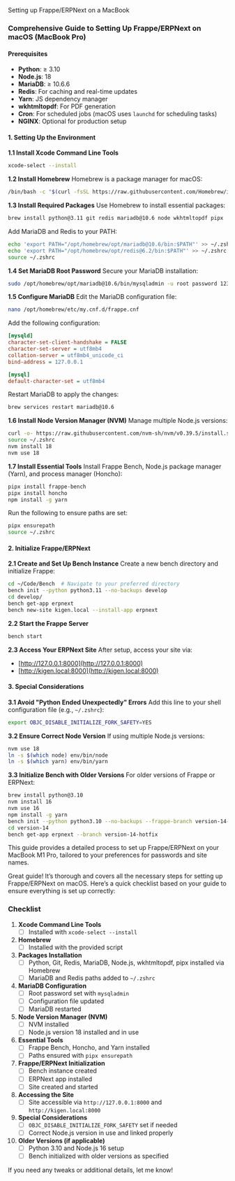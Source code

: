 Setting up Frappe/ERPNext on a MacBook



### Comprehensive Guide to Setting Up Frappe/ERPNext on macOS (MacBook Pro)

#### Prerequisites
- **Python**: ≥ 3.10
- **Node.js**: 18
- **MariaDB**: ≥ 10.6.6
- **Redis**: For caching and real-time updates
- **Yarn**: JS dependency manager
- **wkhtmltopdf**: For PDF generation
- **Cron**: For scheduled jobs (macOS uses `launchd` for scheduling tasks)
- **NGINX**: Optional for production setup

#### 1. Setting Up the Environment

**1.1 Install Xcode Command Line Tools**
```bash
xcode-select --install
```

**1.2 Install Homebrew**
Homebrew is a package manager for macOS:
```bash
/bin/bash -c "$(curl -fsSL https://raw.githubusercontent.com/Homebrew/install/HEAD/install.sh)"
```

**1.3 Install Required Packages**
Use Homebrew to install essential packages:
```bash
brew install python@3.11 git redis mariadb@10.6 node wkhtmltopdf pipx
```
Add MariaDB and Redis to your PATH:
```bash
echo 'export PATH="/opt/homebrew/opt/mariadb@10.6/bin:$PATH"' >> ~/.zshrc
echo 'export PATH="/opt/homebrew/opt/redis@6.2/bin:$PATH"' >> ~/.zshrc
source ~/.zshrc
```

**1.4 Set MariaDB Root Password**
Secure your MariaDB installation:
```bash
sudo /opt/homebrew/opt/mariadb@10.6/bin/mysqladmin -u root password 1234
```

**1.5 Configure MariaDB**
Edit the MariaDB configuration file:
```bash
nano /opt/homebrew/etc/my.cnf.d/frappe.cnf
```
Add the following configuration:
```ini
[mysqld]
character-set-client-handshake = FALSE
character-set-server = utf8mb4
collation-server = utf8mb4_unicode_ci
bind-address = 127.0.0.1

[mysql]
default-character-set = utf8mb4
```
Restart MariaDB to apply the changes:
```bash
brew services restart mariadb@10.6
```

**1.6 Install Node Version Manager (NVM)**
Manage multiple Node.js versions:
```bash
curl -o- https://raw.githubusercontent.com/nvm-sh/nvm/v0.39.5/install.sh | bash
source ~/.zshrc
nvm install 18
nvm use 18
```

**1.7 Install Essential Tools**
Install Frappe Bench, Node.js package manager (Yarn), and process manager (Honcho):
```bash
pipx install frappe-bench
pipx install honcho
npm install -g yarn
```
Run the following to ensure paths are set:
```bash
pipx ensurepath
source ~/.zshrc
```

#### 2. Initialize Frappe/ERPNext

**2.1 Create and Set Up Bench Instance**
Create a new bench directory and initialize Frappe:
```bash
cd ~/Code/Bench  # Navigate to your preferred directory
bench init --python python3.11 --no-backups develop
cd develop/
bench get-app erpnext
bench new-site kigen.local --install-app erpnext
```

**2.2 Start the Frappe Server**
```bash
bench start
```

**2.3 Access Your ERPNext Site**
After setup, access your site via:
- [http://127.0.0.1:8000](http://127.0.0.1:8000)
- [http://kigen.local:8000](http://kigen.local:8000)

#### 3. Special Considerations

**3.1 Avoid "Python Ended Unexpectedly" Errors**
Add this line to your shell configuration file (e.g., `~/.zshrc`):
```bash
export OBJC_DISABLE_INITIALIZE_FORK_SAFETY=YES
```

**3.2 Ensure Correct Node Version**
If using multiple Node.js versions:
```bash
nvm use 18
ln -s $(which node) env/bin/node
ln -s $(which yarn) env/bin/yarn
```

**3.3 Initialize Bench with Older Versions**
For older versions of Frappe or ERPNext:
```bash
brew install python@3.10
nvm install 16
nvm use 16
npm install -g yarn
bench init --python python3.10 --no-backups --frappe-branch version-14-hotfix version-14
cd version-14
bench get-app erpnext --branch version-14-hotfix
```



This guide provides a detailed process to set up Frappe/ERPNext on your MacBook M1 Pro, tailored to your preferences for passwords and site names. 


Great guide! It’s thorough and covers all the necessary steps for setting up Frappe/ERPNext on macOS. Here’s a quick checklist based on your guide to ensure everything is set up correctly:

### Checklist

1. **Xcode Command Line Tools**
   - [ ] Installed with `xcode-select --install`

2. **Homebrew**
   - [ ] Installed with the provided script

3. **Packages Installation**
   - [ ] Python, Git, Redis, MariaDB, Node.js, wkhtmltopdf, pipx installed via Homebrew
   - [ ] MariaDB and Redis paths added to `~/.zshrc`

4. **MariaDB Configuration**
   - [ ] Root password set with `mysqladmin`
   - [ ] Configuration file updated
   - [ ] MariaDB restarted

5. **Node Version Manager (NVM)**
   - [ ] NVM installed
   - [ ] Node.js version 18 installed and in use

6. **Essential Tools**
   - [ ] Frappe Bench, Honcho, and Yarn installed
   - [ ] Paths ensured with `pipx ensurepath`

7. **Frappe/ERPNext Initialization**
   - [ ] Bench instance created
   - [ ] ERPNext app installed
   - [ ] Site created and started

8. **Accessing the Site**
   - [ ] Site accessible via `http://127.0.0.1:8000` and `http://kigen.local:8000`

9. **Special Considerations**
   - [ ] `OBJC_DISABLE_INITIALIZE_FORK_SAFETY` set if needed
   - [ ] Correct Node.js version in use and linked properly

10. **Older Versions (if applicable)**
    - [ ] Python 3.10 and Node.js 16 setup
    - [ ] Bench initialized with older versions as specified

If you need any tweaks or additional details, let me know!
